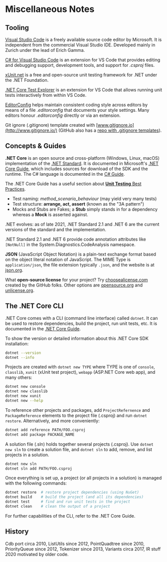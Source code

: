 
# Miscellaneous Notes


## Tooling

[Visual Studio Code][vscode] is a freely available source code editor
by Microsoft. It is independent from the commercial Visual Studio IDE.
Developed mainly in Zurich under the lead of Erich Gamma.

[C# for Visual Studio Code][csext] is an extension for VS Code that
provides editing and debugging support, development tools, and support
for *.csproj* files.

[xUnit.net][xunit] is a free and open-source unit testing framework
for .NET under the .NET Foundation.

[.NET Core Test Explorer][testexp] is an extension for VS Code that
allows running unit tests interactively from within VS Code.


[EditorConfig][edconf] helps maintain consistent coding style across editors
by means of a file *.editorconfig* that documents your style settings.
Many editors honour *.editorconfig* directly or via an extension.

Git ignore (.gitignore) template created with
[www.gitignore.io](http://www.gitignore.io/) (GitHub also has a
[repo with .gitignore templates](https://github.com/github/gitignore)).


## Concepts & Guides

**.NET Core** is an open source and cross-platform (Windows,
Linux, macOS) implementation of the [.NET Standard][netstandard].
It is documented in Microsoft's [.NET Core Guide][netcore],
which includes sources for download of the SDK and the runtime.
The C# language is documented in the [C# Guide][csharp].

The .NET Core Guide has a useful section about
[**Unit Testing** Best Practices](https://docs.microsoft.com/en-us/dotnet/core/testing/unit-testing-best-practices).

- Test naming: *method_scenario_behaviour* (may yield very many tests)
- Test structure: **arrange, act, assert** (known as the "3A pattern")
- Mocks and Stubs are Fakes;
  a **Stub** simply stands in for a dependency
  whereas a **Mock** is asserted against.

.NET evolves: as of late 2021, .NET Standard 2.1 and .NET 6 are
the current versions of the standard and the implementation.

.NET Standard 2.1 and .NET 6 provide code annotation attributes
like `[NotNull]` in the System.Diagnostics.CodeAnalysis namespace.

**JSON** (JavaScript Object Notation) is a plain-text exchange format
based on the object literal notation of JavaScript. The MIME Type
is `application/json`, the file extension typically `.json`, and
the website is at [json.org][json].

What **open-source license** for your project?
Try [choosealicense.com](https://choosealicense.com/)
created by the GitHub folks.
Other options are [opensource.org](https://opensource.org/)
and [unlicense.org](https://unlicense.org/).


## The .NET Core CLI

.NET Core comes with a CLI (command line interface) called `dotnet`.
It can be used to restore dependencies, build the project, run unit
tests, etc. It is documented in the [.NET Core Guide][netcore].

To show the version or detailed information
about this .NET Core SDK installation:

```sh
dotnet --version
dotnet --info
```

Projects are created with `dotnet new TYPE` where TYPE is
one of `console`, `classlib`, `xunit` (xUnit test project),
`webapp` (ASP.NET Core web app), and many others:

```sh
dotnet new console
dotnet new classlib
dotnet new xunit
dotnet new --help
```

To reference other projects and packages, add `ProjectRefernence`
and `PackageReference` elements to the project file (.csproj) and
run `dotnet restore`. Alternatively, and more conveniently:

```sh
dotnet add reference PATH/FOO.csproj
dotnet add package PACKAGE_NAME
```

A solution file (.sln) holds together several projects (.csproj).
Use `dotnet new sln` to create a solution file, and `dotnet sln`
to add, remove, and list projects in a solution.

```sh
dotnet new sln
dotnet sln add PATH/FOO.csproj
```

Once everything is set up, a project (or all projects in a solution)
is managed with the following commands:

```sh
dotnet restore  # restore project dependencies (using NuGet)  
dotnet build    # build the project (and all its dependencies)  
dotnet test     # find and run unit tests in the project  
dotnet clean    # clean the output of a project  
```

For further capabilities of the CLI, refer to the .NET Core Guide.


## History

Cdb port circa 2010,
ListUtils since 2012,
PointQuadtree since 2010,
PriorityQueue since 2012,
Tokenizer since 2013,
Variants circa 2017,
IR stuff 2020 motivated by older code.

[vscode]: https://code.visualstudio.com/
[csext]: https://marketplace.visualstudio.com/items?itemName=ms-dotnettools.csharp
[testexp]: https://github.com/formulahendry/vscode-dotnet-test-explorer
[xunit]: https://xunit.net/
[edconf]: https://editorconfig.org/

[dotnet]: https://docs.microsoft.com/en-us/dotnet/
[netcore]: https://docs.microsoft.com/en-us/dotnet/core/
[netstandard]: https://docs.microsoft.com/en-us/dotnet/standard/
[csharp]: https://docs.microsoft.com/en-us/dotnet/csharp/
[json]: https://json.org/
